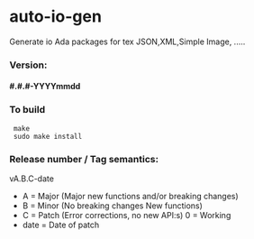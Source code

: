 # auto-io-gen
Generate io Ada packages for tex JSON,XML,Simple Image, .....

### Version:
#### #.#.#-YYYYmmdd 
 
### To build
```
 make
 sudo make install
```

### Release number / Tag semantics:
vA.B.C-date
* A = Major (Major new functions and/or breaking changes)
* B = Minor (No breaking changes New functions)
* C = Patch (Error corrections, no new API:s) 0 = Working
* date = Date of patch

